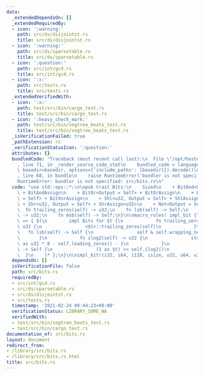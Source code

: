 ```yaml
---
data:
  _extendedDependsOn: []
  _extendedRequiredBy:
  - icon: ':warning:'
    path: src/ds/disjointst.rs
    title: src/ds/disjointst.rs
  - icon: ':warning:'
    path: src/ds/sparsetable.rs
    title: src/ds/sparsetable.rs
  - icon: ':question:'
    path: src/int/gcd.rs
    title: src/int/gcd.rs
  - icon: ':x:'
    path: src/tests.rs
    title: src/tests.rs
  _extendedVerifiedWith:
  - icon: ':x:'
    path: test/src/bin/cargo_test.rs
    title: test/src/bin/cargo_test.rs
  - icon: ':heavy_check_mark:'
    path: test/src/bin/segtree_beats_test.rs
    title: test/src/bin/segtree_beats_test.rs
  _isVerificationFailed: true
  _pathExtension: rs
  _verificationStatusIcon: ':question:'
  attributes: {}
  bundledCode: "Traceback (most recent call last):\n  File \"/opt/hostedtoolcache/Python/3.9.2/x64/lib/python3.9/site-packages/onlinejudge_verify/documentation/build.py\"\
    , line 71, in _render_source_code_stat\n    bundled_code = language.bundle(stat.path,\
    \ basedir=basedir, options={'include_paths': [basedir]}).decode()\n  File \"/opt/hostedtoolcache/Python/3.9.2/x64/lib/python3.9/site-packages/onlinejudge_verify/languages/user_defined.py\"\
    , line 68, in bundle\n    raise RuntimeError('bundler is not specified: {}'.format(path.as_posix()))\n\
    RuntimeError: bundler is not specified: src/bits.rs\n"
  code: "use std::ops::*;\n\npub trait Bits:\n    Sized\n    + BitAnd<Output = Self>\
    \ + BitAndAssign\n    + BitOr<Output = Self> + BitOrAssign\n    + BitXor<Output\
    \ = Self> + BitXorAssign\n    + Shl<u32, Output = Self> + ShlAssign<u32>\n   \
    \ + Shr<u32, Output = Self> + ShrAssign<u32>\n    + Not<Output = Self>\n{\n  \
    \  fn trailing_zeros(self) -> u32;\n    fn lsb(self) -> Self;\n    fn ilog2(self)\
    \ -> u32;\n    fn msb(self) -> Self;\n}\n\nmacro_rules! impl_bit {\n    ($($t:ty),*)\
    \ => { $(\n        impl Bits for $t {\n            fn trailing_zeros(self) ->\
    \ u32 {\n                <$t>::trailing_zeros(self)\n            }\n         \
    \   fn lsb(self) -> Self {\n                self & self.wrapping_neg()\n     \
    \       }\n            fn ilog2(self) -> u32 {\n                std::mem::size_of::<$t>()\
    \ as u32 * 8 - self.leading_zeros() - 1\n            }\n            fn msb(self)\
    \ -> Self {\n                (1 as $t) << self.ilog2()\n            }\n      \
    \  }\n    )* };\n}\n\nimpl_bit!(i32, i64, i128, isize, u32, u64, u128, usize);\n"
  dependsOn: []
  isVerificationFile: false
  path: src/bits.rs
  requiredBy:
  - src/int/gcd.rs
  - src/ds/sparsetable.rs
  - src/ds/disjointst.rs
  - src/tests.rs
  timestamp: '2021-02-24 00:44:23+09:00'
  verificationStatus: LIBRARY_SOME_WA
  verifiedWith:
  - test/src/bin/segtree_beats_test.rs
  - test/src/bin/cargo_test.rs
documentation_of: src/bits.rs
layout: document
redirect_from:
- /library/src/bits.rs
- /library/src/bits.rs.html
title: src/bits.rs
---
```

